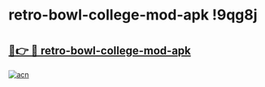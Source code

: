 # retro-bowl-college-mod-apk !9qg8j

# <h2><a href="https://tdwpxa.esa.edu.pl?title=retro-bowl-college-mod-apk&ref=9qg8j">🔗👉 🔴 retro-bowl-college-mod-apk</a></h2>

[![acn](https://github.com/user-attachments/assets/0f9c940e-d8b0-45ae-aac7-cd30a18b3e1c)](https://tdwpxa.esa.edu.pl?title=retro-bowl-college-mod-apk&ref=9qg8j)


